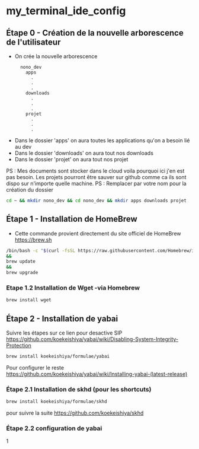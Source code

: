 # my_terminal_ide_config

## Étape 0 - Création de la nouvelle arborescence de l'utilisateur
- On crée la nouvelle arborescence
  ```
    nono_dev
      apps
        .
        .
        .
      downloads
        .
        .
        .
      projet
        .
        .
        .
  ```
- Dans le dossier 'apps' on aura toutes les applications qu'on a besoin lié au dev
- Dans le dossier 'downloads' on aura tout nos downloads
- Dans le dossier 'projet' on aura tout nos projet

PS : Mes documents sont stocker dans le cloud voila pourquoi ici j'en est pas besoin. Les projets pourront être sauver sur github comme ca ils sont dispo sur n'importe quelle machine.
PS : Remplacer par votre nom pour la création du dossier

```bash
cd ~ && mkdir nono_dev && cd nono_dev && mkdir apps downloads projet
```

## Étape 1 - Installation de HomeBrew

- Cette commande provient directement du site officiel de HomeBrew https://brew.sh
```bash
/bin/bash -c "$(curl -fsSL https://raw.githubusercontent.com/Homebrew/install/HEAD/install.sh)"
&&
brew update
&&
brew upgrade
```
### Etape 1.2 Installation de Wget -via Homebrew
```bash
brew install wget
```
## Étape 2 - Installation de yabai

Suivre les étapes sur ce lien pour desactive SIP
https://github.com/koekeishiya/yabai/wiki/Disabling-System-Integrity-Protection

```bash
brew install koekeishiya/formulae/yabai
```
Pour configurer le reste
https://github.com/koekeishiya/yabai/wiki/Installing-yabai-(latest-release)

### Étape 2.1 Installation de skhd (pour les shortcuts)

```bash
brew install koekeishiya/formulae/skhd
```
pour suivre la suite https://github.com/koekeishiya/skhd

### Étape 2.2 configuration de yabai

1




